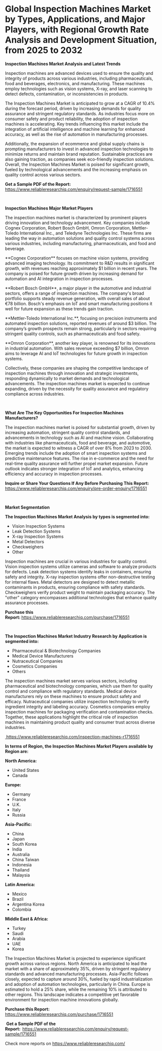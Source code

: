 <p><h1>Global Inspection Machines Market by Types, Applications, and Major Players, with Regional Growth Rate Analysis and Development Situation, from 2025 to 2032</h1></p><p><strong>Inspection Machines Market Analysis and Latest Trends</strong></p>
<p><p>Inspection machines are advanced devices used to ensure the quality and integrity of products across various industries, including pharmaceuticals, food and beverages, electronics, and manufacturing. These machines employ technologies such as vision systems, X-ray, and laser scanning to detect defects, contamination, or inconsistencies in products. </p><p>The Inspection Machines Market is anticipated to grow at a CAGR of 10.4% during the forecast period, driven by increasing demands for quality assurance and stringent regulatory standards. As industries focus more on consumer safety and product reliability, the adoption of inspection machines is accelerating. Key trends influencing this market include the integration of artificial intelligence and machine learning for enhanced accuracy, as well as the rise of automation in manufacturing processes. </p><p>Additionally, the expansion of ecommerce and global supply chains is prompting manufacturers to invest in advanced inspection technologies to minimize returns and maintain brand reputation. Sustainable practices are also gaining traction, as companies seek eco-friendly inspection solutions. Overall, the Inspection Machines Market is poised for significant growth, fueled by technological advancements and the increasing emphasis on quality control across various sectors.</p></p>
<p><strong>Get a Sample PDF of the Report:&nbsp;</strong> <a href="https://www.reliableresearchiq.com/enquiry/request-sample/1716551?utm_campaign=2443&utm_medium=2&utm_source=Github&utm_content=ia&utm_term=09042025&utm_id=inspection-machines">https://www.reliableresearchiq.com/enquiry/request-sample/1716551</a></p>
<p>&nbsp;</p>
<p><strong>Inspection Machines Major Market Players</strong></p>
<p><p>The inspection machines market is characterized by prominent players driving innovation and technology advancement. Key companies include Cognex Corporation, Robert Bosch GmbH, Omron Corporation, Mettler-Toledo International Inc., and Teledyne Technologies Inc. These firms are leading the way in automation solutions and quality control systems across various industries, including manufacturing, pharmaceuticals, and food and beverage.</p><p>**Cognex Corporation** focuses on machine vision systems, providing advanced imaging technology. Its commitment to R&D results in significant growth, with revenues reaching approximately $1 billion in recent years. The company is poised for future growth driven by increasing demand for automation and AI integration in inspection processes.</p><p>**Robert Bosch GmbH**, a major player in the automotive and industrial sectors, offers a range of inspection machines. The company's broad portfolio supports steady revenue generation, with overall sales of about €78 billion. Bosch's emphasis on IoT and smart manufacturing positions it well for future expansion as these trends gain traction.</p><p>**Mettler-Toledo International Inc.**, focusing on precision instruments and automated inspection solutions, reported revenues of around $3 billion. The company’s growth prospects remain strong, particularly in sectors requiring stringent quality controls, such as pharmaceuticals and food safety.</p><p>**Omron Corporation**, another key player, is renowned for its innovations in industrial automation. With sales revenue exceeding $7 billion, Omron aims to leverage AI and IoT technologies for future growth in inspection systems.</p><p>Collectively, these companies are shaping the competitive landscape of inspection machines through innovation and strategic investments, responding dynamically to market demands and technological advancements. The inspection machines market is expected to continue expanding, driven by the necessity for quality assurance and regulatory compliance across industries.</p></p>
<p>&nbsp;</p>
<p><strong>What Are The Key Opportunities For Inspection Machines Manufacturers?</strong></p>
<p><p>The inspection machines market is poised for substantial growth, driven by increasing automation, stringent quality control standards, and advancements in technology such as AI and machine vision. Collaborating with industries like pharmaceuticals, food and beverage, and automotive, the market is expected to witness a CAGR of over 8% from 2023 to 2030. Emerging trends include the adoption of smart inspection systems and predictive maintenance features. The rise in e-commerce and the need for real-time quality assurance will further propel market expansion. Future outlook indicates stronger integration of IoT and analytics, enhancing efficiency and accuracy in inspection processes.</p></p>
<p><strong>Inquire or Share Your Questions If Any Before Purchasing This Report:</strong> <a href="https://www.reliableresearchiq.com/enquiry/pre-order-enquiry/1716551?utm_campaign=2443&utm_medium=2&utm_source=Github&utm_content=ia&utm_term=09042025&utm_id=inspection-machines">https://www.reliableresearchiq.com/enquiry/pre-order-enquiry/1716551</a></p>
<p>&nbsp;</p>
<p><strong>Market Segmentation</strong></p>
<p><strong>The Inspection Machines Market Analysis by types is segmented into:</strong></p>
<p><ul><li>Vision Inspection Systems</li><li>Leak Detection Systems</li><li>X-ray Inspection Systems</li><li>Metal Detectors</li><li>Checkweighers</li><li>Other</li></ul></p>
<p><p>Inspection machines are crucial in various industries for quality control. Vision inspection systems utilize cameras and software to analyze products for defects. Leak detection systems identify leaks in containers, ensuring safety and integrity. X-ray inspection systems offer non-destructive testing for internal flaws. Metal detectors are designed to detect metallic contaminants in products, ensuring compliance with safety standards. Checkweighers verify product weight to maintain packaging accuracy. The "other" category encompasses additional technologies that enhance quality assurance processes.</p></p>
<p><strong>Purchase this Report:&nbsp;</strong><a href="https://www.reliableresearchiq.com/purchase/1716551?utm_campaign=2443&utm_medium=2&utm_source=Github&utm_content=ia&utm_term=09042025&utm_id=inspection-machines">https://www.reliableresearchiq.com/purchase/1716551</a></p>
<p>&nbsp;</p>
<p><strong>The Inspection Machines Market Industry Research by Application is segmented into:</strong></p>
<p><ul><li>Pharmaceutical & Biotechnology Companies</li><li>Medical Device Manufacturers</li><li>Nutraceutical Companies</li><li>Cosmetics Companies</li><li>Others</li></ul></p>
<p><p>The inspection machines market serves various sectors, including pharmaceutical and biotechnology companies, which use them for quality control and compliance with regulatory standards. Medical device manufacturers rely on these machines to ensure product safety and efficacy. Nutraceutical companies utilize inspection technology to verify ingredient integrity and labeling accuracy. Cosmetics companies employ inspection machines for packaging verification and contamination checks. Together, these applications highlight the critical role of inspection machines in maintaining product quality and consumer trust across diverse industries.</p></p>
<p><a href="https://www.reliableresearchiq.com/inspection-machines-r1716551?utm_campaign=2443&utm_medium=2&utm_source=Github&utm_content=ia&utm_term=09042025&utm_id=inspection-machines">&nbsp;https://www.reliableresearchiq.com/inspection-machines-r1716551</a></p>
<p><strong>In terms of Region, the Inspection Machines Market Players available by Region are:</strong></p>
<p>
    <p> <strong> North America: </strong>
        <ul>
            <li>United States</li>
            <li>Canada</li>
        </ul>
        </p> 
    <p> <strong> Europe: </strong>
        <ul>
            <li>Germany</li>
            <li>France</li>
            <li>U.K.</li>
            <li>Italy</li>
            <li>Russia</li>
        </ul>
        </p> 
    <p> <strong> Asia-Pacific: </strong>
        <ul>
            <li>China</li>
            <li>Japan</li>
            <li>South Korea</li>
            <li>India</li>
            <li>Australia</li>
            <li>China Taiwan</li>
            <li>Indonesia</li>
            <li>Thailand</li>
            <li>Malaysia</li>
        </ul>
        </p> 
    <p> <strong> Latin America: </strong>
        <ul>
            <li>Mexico</li>
            <li>Brazil</li>
            <li>Argentina Korea</li>
            <li>Colombia</li>
        </ul>
        </p> 
    <p> <strong> Middle East & Africa: </strong>
        <ul>
            <li>Turkey</li>
            <li>Saudi</li>
            <li>Arabia</li>
            <li>UAE</li>
            <li>Korea</li>
        </ul>
    </p>
    </p>
<p><p>The Inspection Machines Market is projected to experience significant growth across various regions. North America is anticipated to lead the market with a share of approximately 35%, driven by stringent regulatory standards and advanced manufacturing processes. Asia-Pacific follows closely, expected to capture around 30%, fueled by rapid industrialization and adoption of automation technologies, particularly in China. Europe is estimated to hold a 25% share, while the remaining 10% is attributed to other regions. This landscape indicates a competitive yet favorable environment for inspection machine innovations globally.</p></p>
<p><strong>Purchase this Report: </strong><a href="https://www.reliableresearchiq.com/purchase/1716551?utm_campaign=2443&utm_medium=2&utm_source=Github&utm_content=ia&utm_term=09042025&utm_id=inspection-machines">https://www.reliableresearchiq.com/purchase/1716551</a></p>
<p>&nbsp;<strong>Get a Sample PDF of the Report:&nbsp;&nbsp;</strong><a href="https://www.reliableresearchiq.com/enquiry/request-sample/1716551?utm_campaign=2443&utm_medium=2&utm_source=Github&utm_content=ia&utm_term=09042025&utm_id=inspection-machines">https://www.reliableresearchiq.com/enquiry/request-sample/1716551</a></p>
<p><strong></strong></p>
<p>Check more reports on <a href="https://www.reliableresearchiq.com/?utm_campaign=2443&utm_medium=2&utm_source=Github&utm_content=ia&utm_term=09042025&utm_id=inspection-machines">https://www.reliableresearchiq.com/</a></p>